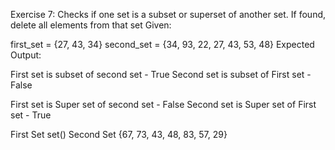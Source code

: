 Exercise 7: Checks if one set is a subset or superset of another set. If found, delete all elements from that set
Given:

first_set = {27, 43, 34}
second_set = {34, 93, 22, 27, 43, 53, 48}
Expected Output:

First set is subset of second set - True
Second set is subset of First set - False

First set is Super set of second set - False
Second set is Super set of First set - True

First Set set()
Second Set {67, 73, 43, 48, 83, 57, 29}
